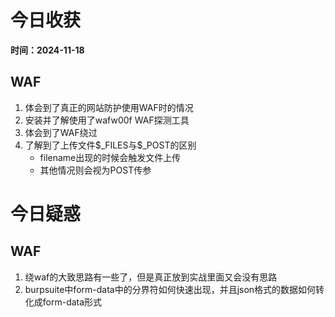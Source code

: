 # 今日收获

**时间：2024-11-18**

## WAF

1. 体会到了真正的网站防护使用WAF时的情况
2. 安装并了解使用了wafw00f WAF探测工具
3. 体会到了WAF绕过
4. 了解到了上传文件$_FILES与\$\_POST的区别
   - filename出现的时候会触发文件上传
   - 其他情况则会视为POST传参

# 今日疑惑

## WAF

1. 绕waf的大致思路有一些了，但是真正放到实战里面又会没有思路
2. burpsuite中form-data中的分界符如何快速出现，并且json格式的数据如何转化成form-data形式